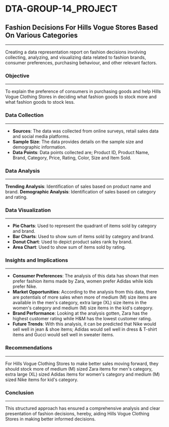 # **DTA-GROUP-14_PROJECT**
## **Fashion Decisions For Hills Vogue Stores Based On Various Categories**
---
Creating a data representation report on fashion decisions involving collecting, analyzing, and visualizing data related to fashion brands, consumer preferences, purchasing behaviour, and other relevant factors.
### **Objective**
---
To explain the preference of consumers in purchasing goods and help Hills Vogue Clothing Stores in deciding what fashion goods to stock more and what fashion goods to stock less.
### **Data Collection**
---
- **Sources**: The data was collected from online surveys, retail sales data and social media platforms.
- **Sample Size**: The data provides details on the sample size and demographic information.
- **Data Points**: Data points collected are; Product ID, Product Name, Brand, Category, Price, Rating, Color, Size and Item Sold.
### **Data Analysis**
---
**Trending Analysis**: Identification of sales based on product name and brand.
**Demographic Analysis**: Identification of sales based on category and rating.
### **Data Visualization**
---
- **Pie Charts**: Used to represent the quadrant of items sold by category and brand.
- **Bar Charts**: Used to show sum of items sold by category and brand.
- **Donut Chart**: Used to depict product sales rank by brand.
- **Area Chart**: Used to show sum of items sold by rating.
### **Insights and Implications**
---
- **Consumer Preferences**: The analysis of this data has shown that men prefer fashion items made by Zara, women prefer Adidas while kids prefer Nike.
- **Market Opportunities**: According to the analysis from this data, there are potentials of more sales when more of medium (M) size items are available in the men's category, extra large (XL) size items in the women's category and medium (M) size items in the kid's category.
- **Brand Performance**: Looking at the analysis gotten, Zara has the highest customer rating while H&M has the lowest customer rating.
- **Future Trends**: With this analysis, it can be predicted that Nike would sell well in jean & shoe items; Adidas would sell well in dress & T-shirt items and Gucci would sell well in sweater items.
### **Recommendations**
---
For Hills Vogue Clothing Stores to make better sales moving forward, they should stock more of medium (M) sized Zara items for men's category, extra large (XL) sized Adidas items for women's category and medium (M) sized Nike items for kid's category.
### **Conclusion**
---
This structured approach has ensured a comprehensive analysis and clear presentation of fashion decisions, hereby, aiding Hills Vogue Clothing Stores in making better informed decisions.






